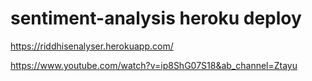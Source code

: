 # sentiment-analysis heroku deploy 

https://riddhisenalyser.herokuapp.com/

https://www.youtube.com/watch?v=ip8ShG07S18&ab_channel=Ztayu



